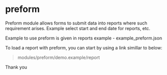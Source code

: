 # preform

Preform module allows forms to submit data into reports where such requirement arises. Example select start and end date for reports, etc. 

Example to use preform is given in reports example - example_preform.json

To load a report with preform, you can start by using a link simillar to below:
> modules/preform/demo.example/report

Thank you
